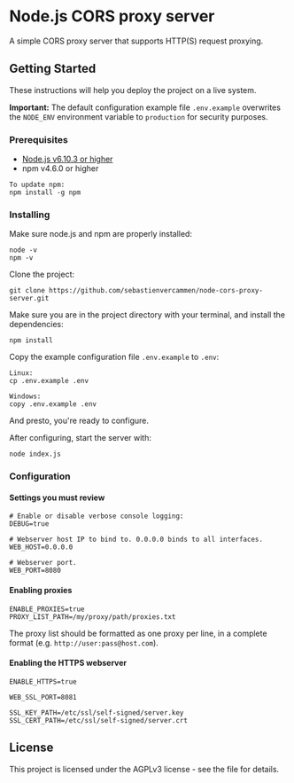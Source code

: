 # Node.js CORS proxy server

A simple CORS proxy server that supports HTTP(S) request proxying.

## Getting Started

These instructions will help you deploy the project on a live system.

**Important:** The default configuration example file `.env.example` overwrites the `NODE_ENV` environment variable to `production` for security purposes.

### Prerequisites

- [Node.js v6.10.3 or higher](https://nodejs.org/en/)
- npm v4.6.0 or higher

```
To update npm:
npm install -g npm
```

### Installing

Make sure node.js and npm are properly installed:

```
node -v
npm -v
```

Clone the project:

```
git clone https://github.com/sebastienvercammen/node-cors-proxy-server.git
```

Make sure you are in the project directory with your terminal, and install the dependencies:

```
npm install
```

Copy the example configuration file `.env.example` to `.env`:

```
Linux:
cp .env.example .env

Windows:
copy .env.example .env
```

And presto, you're ready to configure.

After configuring, start the server with:

```
node index.js
```

### Configuration

#### Settings you must review

```
# Enable or disable verbose console logging:
DEBUG=true

# Webserver host IP to bind to. 0.0.0.0 binds to all interfaces.
WEB_HOST=0.0.0.0

# Webserver port.
WEB_PORT=8080
```

#### Enabling proxies

```
ENABLE_PROXIES=true
PROXY_LIST_PATH=/my/proxy/path/proxies.txt
```

The proxy list should be formatted as one proxy per line, in a complete format (e.g. `http://user:pass@host.com`).

#### Enabling the HTTPS webserver

```
ENABLE_HTTPS=true

WEB_SSL_PORT=8081

SSL_KEY_PATH=/etc/ssl/self-signed/server.key
SSL_CERT_PATH=/etc/ssl/self-signed/server.crt
```

## License

This project is licensed under the AGPLv3 license - see the <LICENSE> file for details.
